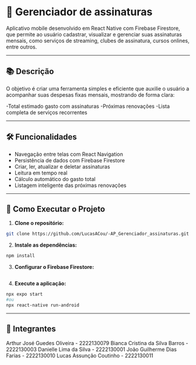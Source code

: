 # 📱 Gerenciador de assinaturas
Aplicativo mobile desenvolvido em React Native com Firebase Firestore, que permite ao usuário cadastrar, visualizar e gerenciar suas assinaturas mensais, como serviços de streaming, clubes de assinatura, cursos onlines, entre outros.

---

## 📚 Descrição
O objetivo é criar uma ferramenta simples e eficiente que auxilie o usuário a acompanhar suas despesas fixas mensais, mostrando de forma clara:

-Total estimado gasto com assinaturas
-Próximas renovações
-Lista completa de serviços recorrentes

---

## 🛠️ Funcionalidades

- Navegação entre telas com React Navigation
- Persistência de dados com Firebase Firestore
- Criar, ler, atualizar e deletar assinaturas
- Leitura em tempo real 
- Cálculo automático do gasto total
- Listagem inteligente das próximas renovações

---

## 🚀 Como Executar o Projeto

1. **Clone o repositório:**

```bash
git clone https://github.com/LucasACou/-AP_Gerenciador_assinaturas.git
```

2. **Instale as dependências:**

```bash
npm install
```

3. **Configurar o Firebase Firestore:**

```bash

```

4. **Execute a aplicação:**

```bash
npx expo start 
#ou
npx react-native run-android
```
---
## 👥 Integrantes 
Arthur José Guedes Oliveira - 2222130079
Bianca Cristina da Silva Barros - 2222130003
Danielle Lima da Silva - 2222130001
João Guilherme Dias Farias - 2222130010
Lucas Assunção Coutinho - 2222130011 

